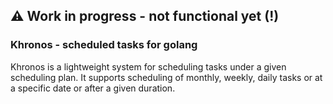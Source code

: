 ## ⚠ Work in progress - not functional yet (!)
### Khronos - scheduled tasks for golang

Khronos is a lightweight system for scheduling tasks under
a given scheduling plan. It supports scheduling of monthly, weekly, daily
tasks or at a specific date or after a given duration.



